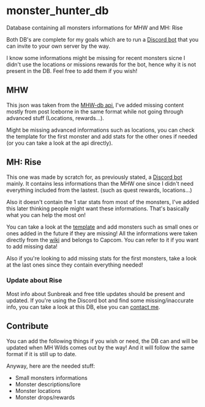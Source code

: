 # monster_hunter_db
Database containing all monsters informations for MHW and MH: Rise

Both DB's are complete for my goals which are to run a [Discord bot](https://github.com/Neryss/mh_bot) that you can invite to your own server by the way. 

I know some informations might be missing for recent monsters sicne I didn't use the locations or missions rewards for the bot, hence why it is not present in the DB. Feel free to add them if you wish!

## MHW
This json was taken from the [MHW-db api](https://docs.mhw-db.com/), I've added missing content mostly from post Iceborne in the same format while not going through advanced stuff (Locations, rewards...).

Might be missing advanced informations such as locations, you can check the template for the first monster and add stats for the other ones if needed (or you can take a look at the api directly).

## MH: Rise
This one was made by scratch for, as previously stated, a [Discord bot](https://github.com/Neryss/mh_bot) mainly. It contains less informations than the MHW one since I didn't need everything included from the lastest. (such as quest rewards, locations...)

Also it doesn't contain the 1 star stats from most of the monsters, I've added this later thinking people might want these informations. That's basically what you can help the most on!

You can take a look at the [template](./rise_template.json) and add monsters such as small ones or ones added in the future if they are missing!
All the informations were taken directly from the [wiki](https://monsterhunterrise.wiki.fextralife.com/Monster+Hunter+Rise+Wiki) and belongs to Capcom. You can refer to it if you want to add missing data!

Also if you're looking to add missing stats for the first monsters, take a look at the last ones since they contain everything needed!

### Update about Rise
Most info about Sunbreak and free title updates should be present and updated. If you're using the Discord bot and find some missing/inaccurate info, you can take a look at this DB, else you can [contact me](mailto:admin@neryss.pw).

## Contribute

You can add the following things if you wish or need, the DB can and will be updated when MH Wilds comes out by the way! And it will follow the same format if it is still up to date.

Anyway, here are the needed stuff:

- Small monsters informations
- Monster descriptions/lore
- Monster locations
- Monster drops/rewards
